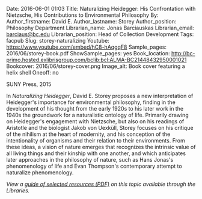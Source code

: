 Date: 2016-06-01 01:03
Title: Naturalizing Heidegger: His Confrontation with Nietzsche, His Contributions to Environmental Philosophy
By:
Author_firstname: David E.
Author_lastname: Storey
Author_position: Philosophy Department
Librarian_name: Jonas Barciauskas
Librarian_email: barciaus@bc.edu
Librarian_position: Head of Collection Development
Tags: facpub
Slug: storey-naturalizing
Youtube: https://www.youtube.com/embed/hC8-hAqgqF8
Sample_pages: 2016/06/storey-book.pdf
ShowSample_pages: yes
Book_location: http://bc-primo.hosted.exlibrisgroup.com/bclib:bcl:ALMA-BC21448432950001021
Bookcover: 2016/06/storey-cover.png
Image_alt: Book cover featuring a helix shell
Oneoff: no

SUNY Press, 2015

In <em>Naturalizing Heidegger</em>, David E. Storey proposes a new interpretation of Heidegger's importance for environmental philosophy, finding in the development of his thought from the early 1920s to his later work in the 1940s the groundwork for a naturalistic ontology of life. Primarily drawing on Heidegger's engagement with Nietzsche, but also on his readings of Aristotle and the biologist Jakob von Uexküll, Storey focuses on his critique of the nihilism at the heart of modernity, and his conception of the intentionality of organisms and their relation to their environments. From these ideas, a vision of nature emerges that recognizes the intrinsic value of all living things and their kinship with one another, and which anticipates later approaches in the philosophy of nature, such as Hans Jonas's phenomenology of life and Evan Thompson's contemporary attempt to naturalize phenomenology.

<em>View a <a href="http://library.bc.edu/theme/img/facpub/2016/06/storey-guide.pdf">guide of selected resources (PDF)</a> on this topic available through the Libraries. </em>